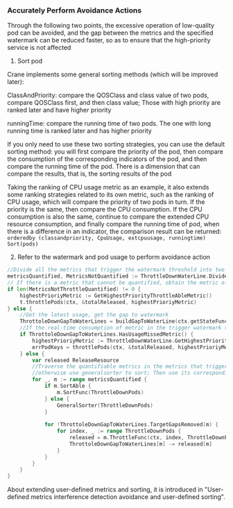 ### Accurately Perform Avoidance Actions
Through the following two points, the excessive operation of low-quality pod can be avoided, and the gap between the metrics and the specified watermark can be reduced faster, so as to ensure that the high-priority service is not affected
1. Sort pod

Crane implements some general sorting methods (which will be improved later):

ClassAndPriority: compare the QOSClass and class value of two pods, compare QOSClass first, and then class value; Those with high priority are ranked later and have higher priority

runningTime: compare the running time of two pods. The one with long running time is ranked later and has higher priority

If you only need to use these two sorting strategies, you can use the default sorting method: you will first compare the priority of the pod, then compare the consumption of the corresponding indicators of the pod, and then compare the running time of the pod. There is a dimension that can compare the results, that is, the sorting results of the pod

Taking the ranking of CPU usage metric as an example, it also extends some ranking strategies related to its own metric, such as the ranking of CPU usage, which will compare the priority of two pods in turn. If the priority is the same, then compare the CPU consumption. If the CPU consumption is also the same, continue to compare the extended CPU resource consumption, and finally compare the running time of pod, when there is a difference in an indicator, the comparison result can be returned: `orderedby (classandpriority, CpuUsage, extcpuusage, runningtime) Sort(pods)`

2. Refer to the watermark and pod usage to perform avoidance action
```go
//Divide all the metrics that trigger the watermark threshold into two parts according to their quantified attribute
metricsQuantified, MetricsNotQuantified := ThrottleDownWaterLine.DivideMetricsByQuantified()
// If there is a metric that cannot be quantified, obtain the metric of a throttleable with the highest actionpriority to operate on all selected pods
if len(MetricsNotThrottleQuantified) != 0 {
    highestPrioriyMetric := GetHighestPriorityThrottleAbleMetric()
    t.throttlePods(ctx, &totalReleased, highestPrioriyMetric)
} else {
    //Get the latest usage, get the gap to watermark
    ThrottoleDownGapToWaterLines = buildGapToWaterLine(ctx.getStateFunc())
    //If the real-time consumption of metric in the trigger watermark threshold cannot be obtained, chose the metric which is throttleable with the highest actionpriority to suppress all selected pods
    if ThrottoleDownGapToWaterLines.HasUsageMissedMetric() {
        highestPrioriyMetric := ThrottleDownWaterLine.GetHighestPriorityThrottleAbleMetric()
        errPodKeys = throttlePods(ctx, &totalReleased, highestPrioriyMetric)
    } else {
        var released ReleaseResource
        //Traverse the quantifiable metrics in the metrics that trigger the watermark: if the metric has a sorting method, use its sortfunc to sort the pod directly, 
        //otherwise use generalsorter to sort; Then use its corresponding operation method to operate the pod, and calculate the amount of resources released from the corresponding metric until the gap between the corresponding metric and the watermark no longer exists
        for _, m := range metricsQuantified {
            if m.SortAble {
                m.SortFunc(ThrottleDownPods)
            } else {
                GeneralSorter(ThrottleDownPods)
            }
    
            for !ThrottoleDownGapToWaterLines.TargetGapsRemoved(m) {
                for index, _ := range ThrottleDownPods {
                    released = m.ThrottleFunc(ctx, index, ThrottleDownPods, &totalReleased)
                    ThrottoleDownGapToWaterLines[m] -= released[m]
                }
            }
        }
    }
}
```
About extending user-defined metrics and sorting, it is introduced in "User-defined metrics interference detection avoidance and user-defined sorting".